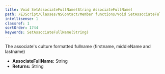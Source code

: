 ```yaml
---
title: Void SetAssociateFullName(String AssociateFullName)
path: /EJScript/Classes/NSContact/Member functions/Void SetAssociateFullName(String p_0)
intellisense: 1
classref: 1
sortOrder: 1744
keywords: SetAssociateFullName(String)
---
```



The associate's culture formatted fullname (firstname, middleName and lastname)



* **AssociateFullName:** String
* **Returns:** String


